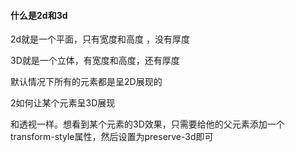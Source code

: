 #### 什么是2d和3d

2d就是一个平面，只有宽度和高度 ，没有厚度

3D就是一个立体，有宽度和高度，还有厚度

默认情况下所有的元素都是呈2D展现的

2如何让某个元素呈3D展现

和透视一样。想看到某个元素的3D效果，只需要给他的父元素添加一个transform-style属性，然后设置为preserve-3d即可



